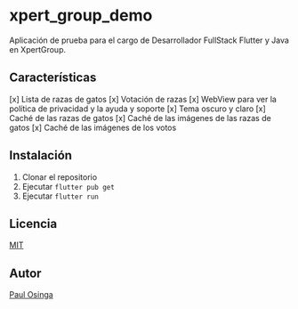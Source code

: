 # xpert_group_demo

Aplicación de prueba para el cargo de Desarrollador FullStack Flutter y Java en XpertGroup.

## Características

[x] Lista de razas de gatos
[x] Votación de razas
[x] WebView para ver la política de privacidad y la ayuda y soporte
[x] Tema oscuro y claro
[x] Caché de las razas de gatos
[x] Caché de las imágenes de las razas de gatos
[x] Caché de las imágenes de los votos

## Instalación

1. Clonar el repositorio
2. Ejecutar `flutter pub get`
3. Ejecutar `flutter run`

## Licencia

[MIT](https://opensource.org/licenses/MIT)

## Autor

[Paul Osinga](https://github.com/paulpwo)